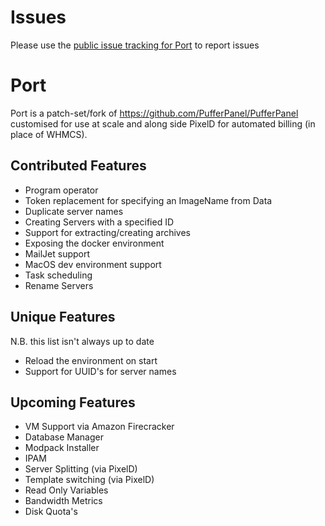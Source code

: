 # Issues
Please use the [public issue tracking for Port](https://github.com/PixelPond-io/port-issues/issues) to report issues

# Port

Port is a patch-set/fork of https://github.com/PufferPanel/PufferPanel customised for use at scale and along side PixelD for automated billing (in place of WHMCS).

## Contributed Features

- Program operator
- Token replacement for specifying an ImageName from Data
- Duplicate server names
- Creating Servers with a specified ID
- Support for extracting/creating archives
- Exposing the docker environment
- MailJet support
- MacOS dev environment support
- Task scheduling
- Rename Servers



## Unique Features

N.B. this list isn't always up to date

- Reload the environment on start
- Support for UUID's for server names

## Upcoming Features
- VM Support via Amazon Firecracker
- Database Manager
- Modpack Installer
- IPAM
- Server Splitting (via PixelD)
- Template switching (via PixelD)
- Read Only Variables 
- Bandwidth Metrics
- Disk Quota's
